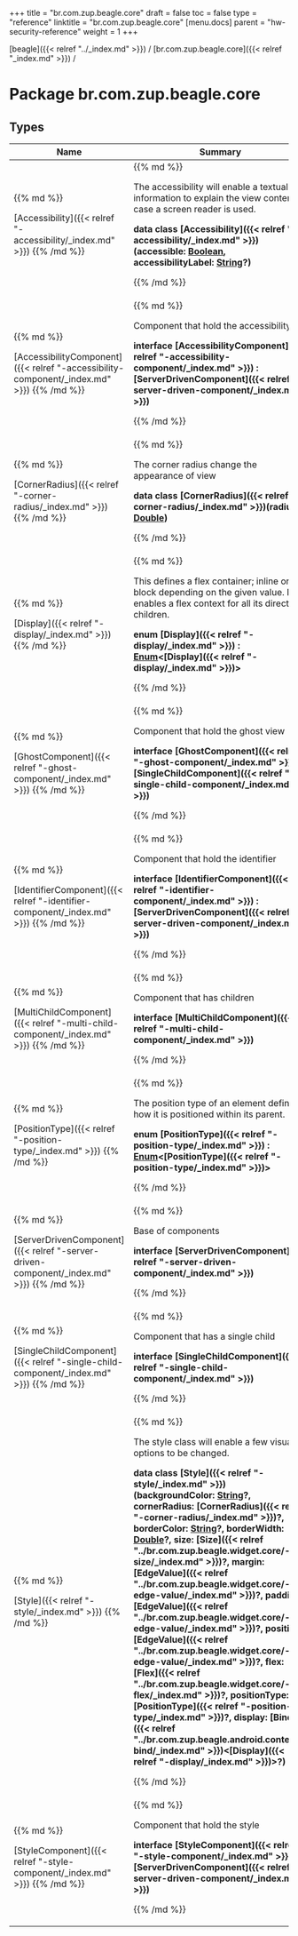 +++
title = "br.com.zup.beagle.core"
draft = false
toc = false
type = "reference"
linktitle = "br.com.zup.beagle.core"
[menu.docs]
  parent = "hw-security-reference"
  weight = 1
+++

[beagle]({{< relref "../_index.md" >}}) / [br.com.zup.beagle.core]({{< relref "_index.md" >}}) / 



# Package br.com.zup.beagle.core  


## Types  
<table>
  
<thead>
<tr>
<th>
Name  
</th>
<th>
Summary  
</th>
  
</tr>
</thead>
<tbody>
<tr>
<td>
{{% md %}}

[Accessibility]({{< relref "-accessibility/_index.md" >}})
{{% /md %}}
</td>
<td>
{{% md %}}



The accessibility will enable a textual information to explain the view content in case a screen reader is used.

  
  
<b>data class [Accessibility]({{< relref "-accessibility/_index.md" >}})(**accessible**: [Boolean](https://kotlinlang.org/api/latest/jvm/stdlib/kotlin/-boolean/index.html), **accessibilityLabel**: [String](https://kotlinlang.org/api/latest/jvm/stdlib/kotlin/-string/index.html)?)</b>  



{{% /md %}}
</td>
</tr>

<tr>
<td>
{{% md %}}

[AccessibilityComponent]({{< relref "-accessibility-component/_index.md" >}})
{{% /md %}}
</td>
<td>
{{% md %}}



Component that hold the accessibility

  
  
<b>interface [AccessibilityComponent]({{< relref "-accessibility-component/_index.md" >}}) : [ServerDrivenComponent]({{< relref "-server-driven-component/_index.md" >}})</b>  



{{% /md %}}
</td>
</tr>

<tr>
<td>
{{% md %}}

[CornerRadius]({{< relref "-corner-radius/_index.md" >}})
{{% /md %}}
</td>
<td>
{{% md %}}



The corner radius change the appearance of view

  
  
<b>data class [CornerRadius]({{< relref "-corner-radius/_index.md" >}})(**radius**: [Double](https://kotlinlang.org/api/latest/jvm/stdlib/kotlin/-double/index.html))</b>  



{{% /md %}}
</td>
</tr>

<tr>
<td>
{{% md %}}

[Display]({{< relref "-display/_index.md" >}})
{{% /md %}}
</td>
<td>
{{% md %}}



This defines a flex container; inline or block depending on the given value. It enables a flex context for all its direct children.

  
  
<b>enum [Display]({{< relref "-display/_index.md" >}}) : [Enum](https://kotlinlang.org/api/latest/jvm/stdlib/kotlin/-enum/index.html)<[Display]({{< relref "-display/_index.md" >}})> </b>  



{{% /md %}}
</td>
</tr>

<tr>
<td>
{{% md %}}

[GhostComponent]({{< relref "-ghost-component/_index.md" >}})
{{% /md %}}
</td>
<td>
{{% md %}}



Component that hold the ghost view

  
  
<b>interface [GhostComponent]({{< relref "-ghost-component/_index.md" >}}) : [SingleChildComponent]({{< relref "-single-child-component/_index.md" >}})</b>  



{{% /md %}}
</td>
</tr>

<tr>
<td>
{{% md %}}

[IdentifierComponent]({{< relref "-identifier-component/_index.md" >}})
{{% /md %}}
</td>
<td>
{{% md %}}



Component that hold the identifier

  
  
<b>interface [IdentifierComponent]({{< relref "-identifier-component/_index.md" >}}) : [ServerDrivenComponent]({{< relref "-server-driven-component/_index.md" >}})</b>  



{{% /md %}}
</td>
</tr>

<tr>
<td>
{{% md %}}

[MultiChildComponent]({{< relref "-multi-child-component/_index.md" >}})
{{% /md %}}
</td>
<td>
{{% md %}}



Component that has children

  
  
<b>interface [MultiChildComponent]({{< relref "-multi-child-component/_index.md" >}})</b>  



{{% /md %}}
</td>
</tr>

<tr>
<td>
{{% md %}}

[PositionType]({{< relref "-position-type/_index.md" >}})
{{% /md %}}
</td>
<td>
{{% md %}}



The position type of an element defines how it is positioned within its parent.

  
  
<b>enum [PositionType]({{< relref "-position-type/_index.md" >}}) : [Enum](https://kotlinlang.org/api/latest/jvm/stdlib/kotlin/-enum/index.html)<[PositionType]({{< relref "-position-type/_index.md" >}})> </b>  



{{% /md %}}
</td>
</tr>

<tr>
<td>
{{% md %}}

[ServerDrivenComponent]({{< relref "-server-driven-component/_index.md" >}})
{{% /md %}}
</td>
<td>
{{% md %}}



Base of components

  
  
<b>interface [ServerDrivenComponent]({{< relref "-server-driven-component/_index.md" >}})</b>  



{{% /md %}}
</td>
</tr>

<tr>
<td>
{{% md %}}

[SingleChildComponent]({{< relref "-single-child-component/_index.md" >}})
{{% /md %}}
</td>
<td>
{{% md %}}



Component that has a single child

  
  
<b>interface [SingleChildComponent]({{< relref "-single-child-component/_index.md" >}})</b>  



{{% /md %}}
</td>
</tr>

<tr>
<td>
{{% md %}}

[Style]({{< relref "-style/_index.md" >}})
{{% /md %}}
</td>
<td>
{{% md %}}



The style class will enable a few visual options to be changed.

  
  
<b>data class [Style]({{< relref "-style/_index.md" >}})(**backgroundColor**: [String](https://kotlinlang.org/api/latest/jvm/stdlib/kotlin/-string/index.html)?, **cornerRadius**: [CornerRadius]({{< relref "-corner-radius/_index.md" >}})?, **borderColor**: [String](https://kotlinlang.org/api/latest/jvm/stdlib/kotlin/-string/index.html)?, **borderWidth**: [Double](https://kotlinlang.org/api/latest/jvm/stdlib/kotlin/-double/index.html)?, **size**: [Size]({{< relref "../br.com.zup.beagle.widget.core/-size/_index.md" >}})?, **margin**: [EdgeValue]({{< relref "../br.com.zup.beagle.widget.core/-edge-value/_index.md" >}})?, **padding**: [EdgeValue]({{< relref "../br.com.zup.beagle.widget.core/-edge-value/_index.md" >}})?, **position**: [EdgeValue]({{< relref "../br.com.zup.beagle.widget.core/-edge-value/_index.md" >}})?, **flex**: [Flex]({{< relref "../br.com.zup.beagle.widget.core/-flex/_index.md" >}})?, **positionType**: [PositionType]({{< relref "-position-type/_index.md" >}})?, **display**: [Bind]({{< relref "../br.com.zup.beagle.android.context/-bind/_index.md" >}})<[Display]({{< relref "-display/_index.md" >}})>?)</b>  



{{% /md %}}
</td>
</tr>

<tr>
<td>
{{% md %}}

[StyleComponent]({{< relref "-style-component/_index.md" >}})
{{% /md %}}
</td>
<td>
{{% md %}}



Component that hold the style

  
  
<b>interface [StyleComponent]({{< relref "-style-component/_index.md" >}}) : [ServerDrivenComponent]({{< relref "-server-driven-component/_index.md" >}})</b>  



{{% /md %}}
</td>
</tr>

</tbody>
</table>

